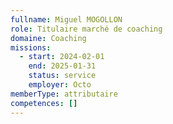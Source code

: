 ```yaml
---
fullname: Miguel MOGOLLON
role: Titulaire marché de coaching
domaine: Coaching
missions:
  - start: 2024-02-01
    end: 2025-01-31
    status: service
    employer: Octo
memberType: attributaire
competences: []
---
```

